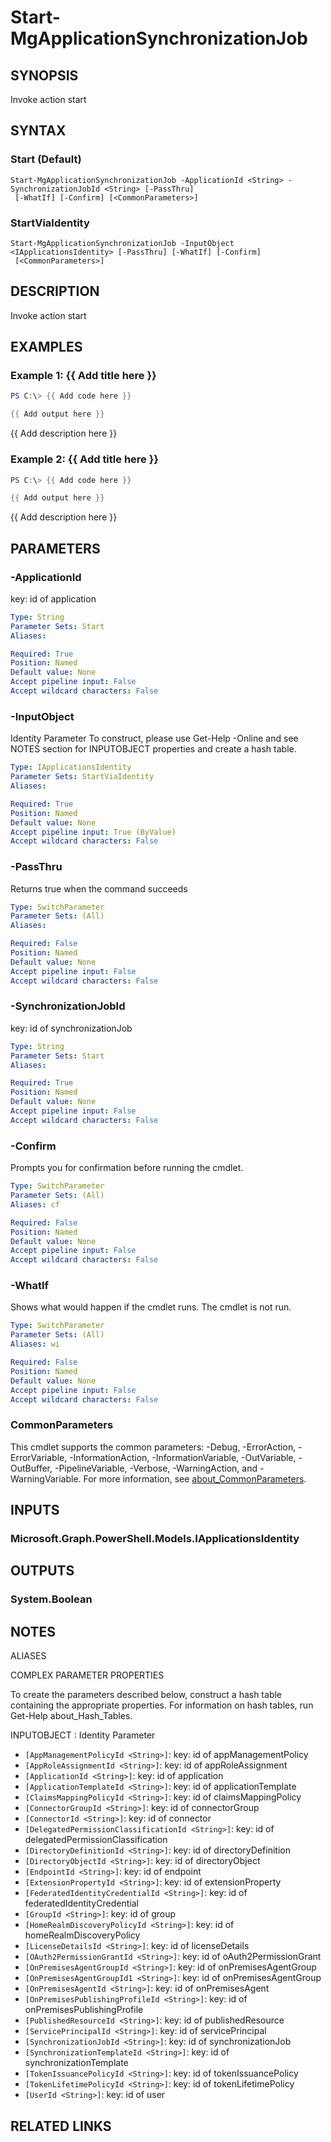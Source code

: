 ﻿---
external help file: Microsoft.Graph.Applications-help.xml
Module Name: Microsoft.Graph.Applications
online version: https://docs.microsoft.com/en-us/powershell/module/microsoft.graph.applications/start-mgapplicationsynchronizationjob
schema: 2.0.0
---

# Start-MgApplicationSynchronizationJob

## SYNOPSIS
Invoke action start

## SYNTAX

### Start (Default)
```
Start-MgApplicationSynchronizationJob -ApplicationId <String> -SynchronizationJobId <String> [-PassThru]
 [-WhatIf] [-Confirm] [<CommonParameters>]
```

### StartViaIdentity
```
Start-MgApplicationSynchronizationJob -InputObject <IApplicationsIdentity> [-PassThru] [-WhatIf] [-Confirm]
 [<CommonParameters>]
```

## DESCRIPTION
Invoke action start

## EXAMPLES

### Example 1: {{ Add title here }}
```powershell
PS C:\> {{ Add code here }}

{{ Add output here }}
```

{{ Add description here }}

### Example 2: {{ Add title here }}
```powershell
PS C:\> {{ Add code here }}

{{ Add output here }}
```

{{ Add description here }}

## PARAMETERS

### -ApplicationId
key: id of application

```yaml
Type: String
Parameter Sets: Start
Aliases:

Required: True
Position: Named
Default value: None
Accept pipeline input: False
Accept wildcard characters: False
```

### -InputObject
Identity Parameter
To construct, please use Get-Help -Online and see NOTES section for INPUTOBJECT properties and create a hash table.

```yaml
Type: IApplicationsIdentity
Parameter Sets: StartViaIdentity
Aliases:

Required: True
Position: Named
Default value: None
Accept pipeline input: True (ByValue)
Accept wildcard characters: False
```

### -PassThru
Returns true when the command succeeds

```yaml
Type: SwitchParameter
Parameter Sets: (All)
Aliases:

Required: False
Position: Named
Default value: None
Accept pipeline input: False
Accept wildcard characters: False
```

### -SynchronizationJobId
key: id of synchronizationJob

```yaml
Type: String
Parameter Sets: Start
Aliases:

Required: True
Position: Named
Default value: None
Accept pipeline input: False
Accept wildcard characters: False
```

### -Confirm
Prompts you for confirmation before running the cmdlet.

```yaml
Type: SwitchParameter
Parameter Sets: (All)
Aliases: cf

Required: False
Position: Named
Default value: None
Accept pipeline input: False
Accept wildcard characters: False
```

### -WhatIf
Shows what would happen if the cmdlet runs.
The cmdlet is not run.

```yaml
Type: SwitchParameter
Parameter Sets: (All)
Aliases: wi

Required: False
Position: Named
Default value: None
Accept pipeline input: False
Accept wildcard characters: False
```

### CommonParameters
This cmdlet supports the common parameters: -Debug, -ErrorAction, -ErrorVariable, -InformationAction, -InformationVariable, -OutVariable, -OutBuffer, -PipelineVariable, -Verbose, -WarningAction, and -WarningVariable. For more information, see [about_CommonParameters](http://go.microsoft.com/fwlink/?LinkID=113216).

## INPUTS

### Microsoft.Graph.PowerShell.Models.IApplicationsIdentity
## OUTPUTS

### System.Boolean
## NOTES

ALIASES

COMPLEX PARAMETER PROPERTIES

To create the parameters described below, construct a hash table containing the appropriate properties. For information on hash tables, run Get-Help about_Hash_Tables.


INPUTOBJECT <IApplicationsIdentity>: Identity Parameter
  - `[AppManagementPolicyId <String>]`: key: id of appManagementPolicy
  - `[AppRoleAssignmentId <String>]`: key: id of appRoleAssignment
  - `[ApplicationId <String>]`: key: id of application
  - `[ApplicationTemplateId <String>]`: key: id of applicationTemplate
  - `[ClaimsMappingPolicyId <String>]`: key: id of claimsMappingPolicy
  - `[ConnectorGroupId <String>]`: key: id of connectorGroup
  - `[ConnectorId <String>]`: key: id of connector
  - `[DelegatedPermissionClassificationId <String>]`: key: id of delegatedPermissionClassification
  - `[DirectoryDefinitionId <String>]`: key: id of directoryDefinition
  - `[DirectoryObjectId <String>]`: key: id of directoryObject
  - `[EndpointId <String>]`: key: id of endpoint
  - `[ExtensionPropertyId <String>]`: key: id of extensionProperty
  - `[FederatedIdentityCredentialId <String>]`: key: id of federatedIdentityCredential
  - `[GroupId <String>]`: key: id of group
  - `[HomeRealmDiscoveryPolicyId <String>]`: key: id of homeRealmDiscoveryPolicy
  - `[LicenseDetailsId <String>]`: key: id of licenseDetails
  - `[OAuth2PermissionGrantId <String>]`: key: id of oAuth2PermissionGrant
  - `[OnPremisesAgentGroupId <String>]`: key: id of onPremisesAgentGroup
  - `[OnPremisesAgentGroupId1 <String>]`: key: id of onPremisesAgentGroup
  - `[OnPremisesAgentId <String>]`: key: id of onPremisesAgent
  - `[OnPremisesPublishingProfileId <String>]`: key: id of onPremisesPublishingProfile
  - `[PublishedResourceId <String>]`: key: id of publishedResource
  - `[ServicePrincipalId <String>]`: key: id of servicePrincipal
  - `[SynchronizationJobId <String>]`: key: id of synchronizationJob
  - `[SynchronizationTemplateId <String>]`: key: id of synchronizationTemplate
  - `[TokenIssuancePolicyId <String>]`: key: id of tokenIssuancePolicy
  - `[TokenLifetimePolicyId <String>]`: key: id of tokenLifetimePolicy
  - `[UserId <String>]`: key: id of user

## RELATED LINKS
